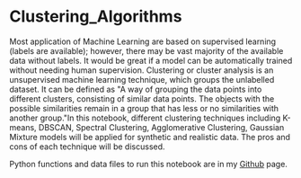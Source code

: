 # Clustering_Algorithms

Most application of Machine Learning are based on supervised learning (labels are available); however, there may be vast majority of the available data without labels. It would be great if a model can be automatically trained without needing human supervision. Clustering or cluster analysis is an unsupervised machine learning technique, which groups the unlabelled dataset. It can be defined as "A way of grouping the data points into different clusters, consisting of similar data points. The objects with the possible similarities remain in a group that has less or no similarities with another group."In this notebook, different clustering techniques including K-means, DBSCAN, Spectral Clustering, Agglomerative Clustering, Gaussian Mixture models will be applied for synthetic and realistic data. The pros and cons of each technique will be discussed. 

Python functions and data files to run this notebook are in my [Github](https://github.com/MehdiRezvandehy/Imbalanced_Classes_Classification.git) page.
